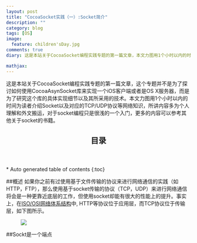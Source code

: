 ```yaml
---
layout: post
title: "CocoaSocket实践（一）:Socket简介"
description: ""
category: blog
tags: [OS]
image: 
  feature: children'sDay.jpg
comments: true
diary: 这是本站关于CocoaSocket编程实践专题的第一篇文章，本文力图用1个小时以内的时间为读者介绍Socket以及对应的TCP，UDP协议等网络知识，所讲内容多为个人理解和外文搬运，对于socket编程只是很浅的一个入门，更多的内容可以参考其他关于socket的书籍。

mathjax: 
---
```


这是本站关于CocoaSocket编程实践专题的第一篇文章，这个专题并不是为了探讨如何使用CocoaAsynSocket库来实现一个iOS客户端或者是OS X服务器，而是为了研究这个库的具体实现细节以及其所采用的技术。本文力图用1个小时以内的时间为读者介绍Socket以及对应的TCP/UDP协议等网络知识，所讲内容多为个人理解和外文搬运，对于socket编程只是很浅的一个入门，更多的内容可以参考其他关于socket的书籍。

<section>
  <header>
    <h1 >目录</h1>
  </header>
<div id="drawer" markdown="1">
*  Auto generated table of contents
{:toc}
</div>
</section>

##概述
如果你之前有过使用基于文件传输的协议来进行网络通信的实践（如HTTP，FTP），那么使用基于socket传输的协议（TCP，UDP）来进行网络通信将会是一种更靠近底层的工作，但使用socket却能有很大的性能上的提升。事实上，在[ISO/OSI网络体系结构](http://baike.baidu.com/link?url=yGUAWSFEonLlu2TwBpCCWUsI9b2i64CcNKeqZ2U-u3Cw3ZNiOlhS2vmxscu_OIRLAvREGHxl0KfGVK2qWlIee_#4)中, HTTP等协议位于应用层，而TCP协议位于传输层，如下图所示。
<figure class = "half">
<a href="{{ site.url }}/images/2014/06/01/1.jpg"><img src="{{ site.url }}/images/2014/06/01/1.jpg" /></a>
</figure>

##Sockt是一个端点

